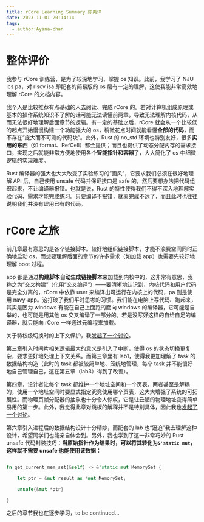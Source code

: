 ```yaml
---
title: rCore Learning Summary 陈禹译
date: 2023-11-01 20:14:14
tags:
  - author:Ayana-chan
---
```


# 整体评价

我参与 rCore 训练营，是为了较深地学习、掌握 os 知识。此前，我学习了 NJU ics pa，对 riscv isa 即配套的简易版的 os 层有一定的理解，这使我能非常高效地理解 rCore 的文档内容。

我个人是比较推荐有点基础的人去阅读、完成 rCore 的。若对计算机组成原理或基本的操作系统知识不了解的话可能无法读懂前两章，导致无法理解内核代码，从而无法很好地理解后面章节的逻辑。有一定的基础之后，rCore 就会从一个比较低的起点开始慢慢构建一个功能强大的 os，稍微花点时间就能看懂**全部的代码**，而不存在“庞大而不可测的代码块”。此外，Rust 的 no_std 环境也特别友好，很多**实用的东西**（如 format、RefCell）都会提供；而且也提供了动态分配内存的需求接口，实现之后就能非常方便地使用各个**智能指针和容器**了，大大简化了 os 中细微逻辑的实现难度。

Rust 编译器的强大也大大改变了实验练习的“画风”，它要求我们必须在很好地理解 API 后，自己使用 unsafe 代码并保证接口是 safe 的，然后要想办法把代码组织起来，不让编译器报错。也就是说，Rust 的特性使得我们不得不深入地理解实验代码、需求才能完成练习。只要编译不报错，就离完成不远了，而且此时也往往说明我们并没有误用已有的代码。

# rCore 之旅

前几章最有意思的是各个链接脚本。较好地组织链接脚本，才能不浪费空间同时正确地启动 os，而想要理解后面的章节的许多需求（如加载 app）也需要先较好地理解 boot 过程。

app 都是通过**构建脚本自动生成链接脚本**来加载到内核中的，这非常有意思，我称之为“交叉构建”（化用“交叉编译”）——要清晰地认识到，内核代码和用户代码是完全分离的，rCore 中依靠 user 来编译出可运行在内核上的代码，pa 则是使用 navy-app。这打破了我们平时思考的习惯。我们能在电脑上写代码、跑起来，其实是因为 windows 有能在自己上面跑的面向 windows 的编译器，它可能是自举的，也可能是用其他 os 交叉编译了一部分的。若是没写好这样的自给自足的编译器，就只能向 rCore 一样通过元编程来加载。

关于特权级切换时的上下文保护，我[发起了一个讨论](https://github.com/LearningOS/rust-based-os-comp2023/discussions/194)。

第三章引入时间片相关逻辑最大的意义是引入了中断，使得 os 的状态切换更复杂，要求更好地处理上下文关系。而第三章里有 lab1，使得我更加理解了 task 的数据结构构造（此时的 task 都被较简单地、笼统地管理，每个 task 并不能很好地自己管理自己，这在第五章（lab3）得到了改善）。

第四章，设计者让每个 task 都维护一个地址空间和一个页表，两者甚至是解耦的，使用一个地址空间时要显式指定究竟使用哪个页表，这大大增强了系统的可拓展性。而物理页帧分配器的抽象也十分令人惊叹，它是让丑陋的物理地址变得简单易用的第一步。此外，我觉得此章对跳板的解释并不是特别具体，因此我也[发起了一个讨论](https://github.com/LearningOS/rust-based-os-comp2023/discussions/196)。

第六章引入进程后的数据结构设计十分精妙，而配套的 lab 也“逼迫”我去理解这种设计，希望同学们也能亲自体会到。另外，我也学到了这一非常巧妙的 Rust unsafe 代码封装技巧：**当原始指针作为结果时，可以将其转化为`&'static mut`，这样就不需要 unsafe 也能使用该数据：**

```rust

fn get_current_mem_set(&self) -> &'static mut MemorySet {

    let ptr = &mut result as *mut MemorySet;

    unsafe{&mut *ptr}

}

```

之后的章节我也在逐步学习，to be continued...
